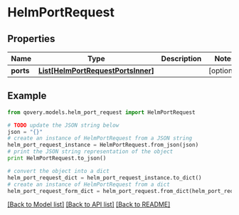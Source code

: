 # HelmPortRequest


## Properties

Name | Type | Description | Notes
------------ | ------------- | ------------- | -------------
**ports** | [**List[HelmPortRequestPortsInner]**](HelmPortRequestPortsInner.md) |  | [optional] 

## Example

```python
from qovery.models.helm_port_request import HelmPortRequest

# TODO update the JSON string below
json = "{}"
# create an instance of HelmPortRequest from a JSON string
helm_port_request_instance = HelmPortRequest.from_json(json)
# print the JSON string representation of the object
print HelmPortRequest.to_json()

# convert the object into a dict
helm_port_request_dict = helm_port_request_instance.to_dict()
# create an instance of HelmPortRequest from a dict
helm_port_request_form_dict = helm_port_request.from_dict(helm_port_request_dict)
```
[[Back to Model list]](../README.md#documentation-for-models) [[Back to API list]](../README.md#documentation-for-api-endpoints) [[Back to README]](../README.md)


